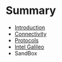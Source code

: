 # Summary

* [Introduction](README.md)
* [Connectivity](documentation/Connectivity.md)
* [Protocols](documentation/Protocols.md)
* [Intel Galileo](intel_galileo.md)
* SandBox

